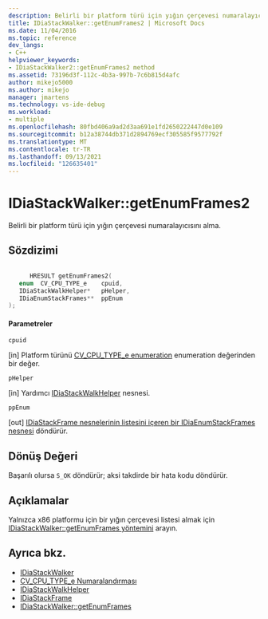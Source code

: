 ```yaml
---
description: Belirli bir platform türü için yığın çerçevesi numaralayıcısını alma.
title: IDiaStackWalker::getEnumFrames2 | Microsoft Docs
ms.date: 11/04/2016
ms.topic: reference
dev_langs:
- C++
helpviewer_keywords:
- IDiaStackWalker2::getEnumFrames2 method
ms.assetid: 73196d3f-112c-4b3a-997b-7c6b815d4afc
author: mikejo5000
ms.author: mikejo
manager: jmartens
ms.technology: vs-ide-debug
ms.workload:
- multiple
ms.openlocfilehash: 80fbd406a9ad2d3aa691e1fd2650222447d0e109
ms.sourcegitcommit: b12a38744db371d2894769ecf305585f9577792f
ms.translationtype: MT
ms.contentlocale: tr-TR
ms.lasthandoff: 09/13/2021
ms.locfileid: "126635401"
---
```

# <a name="idiastackwalkergetenumframes2"></a>IDiaStackWalker::getEnumFrames2
Belirli bir platform türü için yığın çerçevesi numaralayıcısını alma.

## <a name="syntax"></a>Sözdizimi

```C++

      HRESULT getEnumFrames2( 
   enum  CV_CPU_TYPE_e    cpuid,
   IDiaStackWalkHelper*   pHelper,
   IDiaEnumStackFrames**  ppEnum
);
```

#### <a name="parameters"></a>Parametreler
 `cpuid`

[in] Platform türünü [CV_CPU_TYPE_e enumeration](../../debugger/debug-interface-access/cv-cpu-type-e.md) enumeration değerinden bir değer.

 `pHelper`

[in] Yardımcı [IDiaStackWalkHelper](../../debugger/debug-interface-access/idiastackwalkhelper.md) nesnesi.

 `ppEnum`

[out] [IDiaStackFrame nesnelerinin listesini içeren bir IDiaEnumStackFrames](../../debugger/debug-interface-access/idiaenumstackframes.md) [nesnesi](../../debugger/debug-interface-access/idiastackframe.md) döndürür.

## <a name="return-value"></a>Dönüş Değeri
 Başarılı olursa `S_OK` döndürür; aksi takdirde bir hata kodu döndürür.

## <a name="remarks"></a>Açıklamalar
 Yalnızca x86 platformu için bir yığın çerçevesi listesi almak için [IDiaStackWalker::getEnumFrames yöntemini](../../debugger/debug-interface-access/idiastackwalker-getenumframes.md) arayın.

## <a name="see-also"></a>Ayrıca bkz.
- [IDiaStackWalker](../../debugger/debug-interface-access/idiastackwalker.md)
- [CV_CPU_TYPE_e Numaralandırması](../../debugger/debug-interface-access/cv-cpu-type-e.md)
- [IDiaStackWalkHelper](../../debugger/debug-interface-access/idiastackwalkhelper.md)
- [IDiaStackFrame](../../debugger/debug-interface-access/idiastackframe.md)
- [IDiaStackWalker::getEnumFrames](../../debugger/debug-interface-access/idiastackwalker-getenumframes.md)
